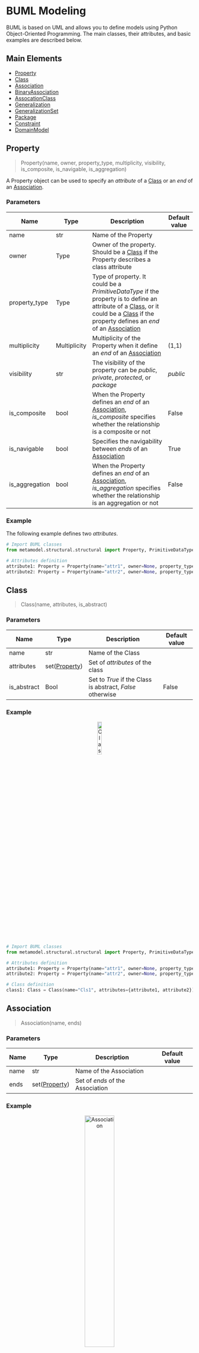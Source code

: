 # BUML Modeling

BUML is based on UML and allows you to define models using Python Object-Oriented Programming. The main classes, their attributes, and basic examples are described below.

## Main Elements

* [Property](metamodel-doc.md#property)
* [Class](metamodel-doc.md#class)
* [Association](metamodel-doc.md#association)
* [BinaryAssociation](metamodel-doc.md#binary-association)
* [AssocationClass](metamodel-doc.md#association-class)
* [Generalization](metamodel-doc.md#generalization)
* [GeneralizationSet](metamodel-doc.md#generalization-set)
* [Package](metamodel-doc.md#package)
* [Constraint](metamodel-doc.md#constraint)
* [DomainModel](metamodel-doc.md#domain-model)

## Property
> Property(name, owner, property_type, multiplicity, visibility, is_composite, is_navigable, is_aggregation)

A Property object can be used to specify an *attribute* of a [Class](metamodel-doc.md#class) or an *end* of an [Association](metamodel-doc.md#association).

### Parameters

|   Name    |    Type    | Description | Default value |
| --------- |------------| ----------- |-------|
| name | str | Name of the Property | |
| owner | Type | Owner of the property. Should be a [Class](metamodel-doc.md#class) if the Property describes a class attribute | |
| property_type | Type | Type of property. It could be a *PrimitiveDataType* if the property is to define an attribute of a [Class](metamodel-doc.md#class), or it could be a [Class](metamodel-doc.md#class) if the property defines an *end* of an [Association](metamodel-doc.md#association) | |
| multiplicity | Multiplicity | Multiplicity of the Property when it define an *end* of an [Association](metamodel-doc.md#association) |   (1,1)   |
| visibility | str | The visibility of the property can be *public*, *private*, *protected*, or *package* | *public* |
| is_composite | bool | When the Property defines an *end* of an [Association](metamodel-doc.md#association), *is_composite* specifies whether the relationship is a composite or not | False |
| is_navigable | bool | Specifies the navigability between *ends* of an [Association](metamodel-doc.md#association) | True |
| is_aggregation | bool | When the Property defines an *end* of an [Association](metamodel-doc.md#association), *is_aggregation* specifies whether the relationship is an aggregation or not    | False |

### Example
The following example defines two *attributes*.

```python
# Import BUML classes
from metamodel.structural.structural import Property, PrimitiveDataType, Multiplicity

# Attributes definition
attribute1: Property = Property(name="attr1", owner=None, property_type=PrimitiveDataType("int"))
attribute2: Property = Property(name="attr2", owner=None, property_type=PrimitiveDataType("str"))
```

## Class
> Class(name, attributes, is_abstract)

### Parameters

|   Name    |    Type    | Description | Default value |
| --------- |------------| ----------- |-------|
| name | str | Name of the Class | |
| attributes | set([Property](metamodel-doc.md#property)) | Set of *attributes* of the class | |
| is_abstract | Bool | Set to *True* if the Class is abstract, *False* otherwise | False |

### Example

<p align="center">
<img src="/docs/img/class.jpg" alt="Class" style="height:15%; width:15%;"/>
</p>

```python
# Import BUML classes
from metamodel.structural.structural import Property, PrimitiveDataType, Multiplicity, Class

# Attributes definition
attribute1: Property = Property(name="attr1", owner=None, property_type=PrimitiveDataType("int"))
attribute2: Property = Property(name="attr2", owner=None, property_type=PrimitiveDataType("str"))

# Class definition
class1: Class = Class(name="Cls1", attributes={attribute1, attribute2})
```

## Association
> Association(name, ends)

### Parameters

|   Name    |    Type    | Description | Default value |
| --------- |------------| ----------- |-------|
| name | str | Name of the Association | |
| ends | set([Property](metamodel-doc.md#property)) | Set of *ends* of the Association | |

### Example

<p align="center">
<img src="/docs/img/association.jpg" alt="Association" style="height:40%; width:40%;"/>
</p>

```python
# Import BUML classes
from metamodel.structural.structural import Class, Multiplicity, Property, Association

# Classes definition
class1: Class = Class(name="Cls1", attributes=None)
class2: Class = Class(name="Cls2", attributes=None)
class3: Class = Class(name="Cls3", attributes=None)

# Ends definition
aend1: Property = Property(name="end1", owner=None, property_type=class1, multiplicity=Multiplicity(1, 1), is_composite=True)
aend2: Property = Property(name="end2", owner=None, property_type=class2, multiplicity=Multiplicity(0, "*"))
aend3: Property = Property(name="end3", owner=None, property_type=class3, multiplicity=Multiplicity(0, 1))

# Association definition
association: Association = Association(name="association", ends={aend1, aend2,aend3})
```

## BinaryAssociation

> BinaryAssociation(name, ends)

BinaryAssociation is similar to [Association](metamodel-doc.md#association) but with the constraint that it can only have two ends.

### Parameters

|   Name    |    Type    | Description | Default value |
| --------- |------------| ----------- |-------|
| name | str | Name of the BinaryAssociation | |
| ends | set([Property](metamodel-doc.md#property)) | Set of *ends* (a binary must have exactly two ends) | |

### Example

<p align="center">
<img src="/docs/img/binaryAsso.jpg" alt="Binary Association" style="height:55%; width:55%;"/>
</p>

```python
# Import BUML classes
from metamodel.structural.structural import Class, Multiplicity, Property, BinaryAssociation

# Classes definition
class1: Class = Class(name="Cls1", attributes=None)
class2: Class = Class(name="Cls2", attributes=None)

# Ends definition
aend1: Property = Property(name="end1", owner=None, property_type=class1, multiplicity=Multiplicity(1, 1))
aend2: Property = Property(name="end2", owner=None, property_type=class2, multiplicity=Multiplicity(0, "*"))

# BinaryAssociation definition
binaryA: BinaryAssociation = BinaryAssociation(name="BinaryA1", ends={aend1, aend2})
```

## AssocationClass
> AssociationClass(name, attributes, association)

### Parameters

|   Name    |    Type    | Description | Default value |
| --------- |------------| ----------- |-------|
| name | str | Name of the AssociationClass | |
| attributes | set([Property](metamodel-doc.md#property)) | Set of *attributes* of the [Class](metamodel-doc.md#class) | |
| association | [Association](metamodel-doc.md#association) | It could be an [Association](metamodel-doc.md#association) or a [BinaryAssociation](metamodel-doc.md#binary-association) | |

### Example

<p align="center">
<img src="/docs/img/associationClass.jpg" alt="Association Class" style="height:45%; width:45%;"/>
</p>

```python
# Import BUML classes
from metamodel.structural.structural import Class, Property, Multiplicity, BinaryAssociation, PrimitiveDataType, AssociationClass

# Classes definition
class1: Class = Class(name="Cls1", attributes=None)
class2: Class = Class(name="Cls2", attributes=None)

# Ends and BinaryAssociation definition
aend1: Property = Property(name="end1", owner=None, property_type=class1, multiplicity=Multiplicity(0, 1))
aend2: Property = Property(name="end2", owner=None, property_type=class2, multiplicity=Multiplicity(0, 1))
association: BinaryAssociation = BinaryAssociation(name="association1", ends={aend1, aend2})

# Attribute and AssociationClass definition
attribute1: Property = Property(name="attr", owner=None, property_type=PrimitiveDataType("int"))
association_class: AssociationClass = AssociationClass(name="AssociationCls", attributes={attribute1}, association=association)
```

## Generalization
> Generalization(general, specific)

### Parameters

|   Name    |    Type    | Description | Default value |
| --------- |------------| ----------- |-------|
| general | [Class](metamodel-doc.md#class) | General or parent Class | |
| specific | [Class](metamodel-doc.md#class) | Specific or child Class | |

### Example

<p align="center">
<img src="/docs/img/generalization.jpg" alt="Generalization" style="height:15%; width:15%;"/>
</p>

```python
# Import BUML classes
from metamodel.structural.structural import Class, Generalization

# Classes definition
class1: Class = Class(name="Cls1", attributes=None)
class2: Class = Class(name="Cls2", attributes=None)

# Generalization definition
generalization: Generalization = Generalization(general=class1, specific=class2)
```

## GeneralizationSet
> GeneralizationSet(name, generalizations, is_disjoint, is_complete)

### Parameters

|   Name    |    Type    | Description | Default value |
| --------- | ---------- | ----------- | ------------- |
| name | str | Name of the GeneralizationSet | |
| generalizations | set([Generalization](metamodel-doc.md#generalization)) | Set of Generalizations | |
| is_disjoint | bool | Indicates whether or not the set of specific Classes in a Generalization relationship have instance in common. If *is_disjoint* is true, then the specific Classes of the GeneralizationSet have no members in common; that is, their intersection is empty  | |
| is_complete | bool | If *is_complete* is true, then every instance of the general Class is an instance of (at least) one of the specific Classes  | |

### Example

<p align="center">
<img src="/docs/img/generalizationSet.jpg" alt="Generalization Set" style="height:40%; width:40%;"/>
</p>

```python
# Import BUML classes
from metamodel.structural.structural import Class, Generalization, GeneralizationSet

# Classes definition
class1: Class = Class(name="Cls1", attributes=None)
class2: Class = Class(name="Cls2", attributes=None)
class3: Class = Class(name="Cls3", attributes=None)

# Generalizations definition
generalization1: Generalization = Generalization(general=class1, specific=class2)
generalization2: Generalization = Generalization(general=class1, specific=class3)

# GeneralizationSet definition
generalization_set: GeneralizationSet = GeneralizationSet(name="GenSet", generalizations={generalization1, generalization2}, is_disjoint=True, is_complete=True)
```

## Package
> Package(name, classes)

### Parameters

|   Name    |    Type    | Description | Default value |
| --------- | ---------- | ----------- | ------------- |
| name | str | Name of the Package | |
| classes | set([Class](metamodel-doc.md#class)) | Set of Classes contained in the Package | |


### Example

<p align="center">
<img src="/docs/img/package.jpg" alt="Package" style="height: 30%; width:30%;"/>
</p>

```python
# Import BUML classes
from metamodel.structural.structural import Class, Package

# Classes definition
class1: Class = Class(name="Cls1", attributes=None)
class2: Class = Class(name="Cls2", attributes=None)

# Package definition
package: Package = Package(name="Package", classes={class1, class2})
```

## Constraint
> Constraint(name, context, expression, language)

### Parameters

|   Name    |    Type    | Description | Default value |
| --------- | ---------- | ----------- | ------------- |
| name | str | Name of the Constraint | |
| context | [Class](metamodel-doc.md#class) | | |
| expression | Any |  | |
| language | str | | |

### Example
...

## DomainModel
> DomainModel(name, types, associations, generalizations, packages, constraints)

### Parameters

|   Name    |    Type    | Description | Default value |
| --------- | ---------- | ----------- | ------------- |
| name | str | Name of the DomainModel | |
| types | set[Type] | | |
| associationss | set[[Association](metamodel-doc.md#association)] |  | |
| generalizations | set[[Generalization](metamodel-doc.md#generalization)] | | |
| packages | set[[Package](metamodel-doc.md#package)] | | |
| constraints | set[[Constraint](metamodel-doc.md#constraint)] | | |

### Example

```python
# Import BUML classes
from metamodel.structural.structural import Class, Property, PrimitiveDataType, Multiplicity, Association, BinaryAssociation, Package, Constraint

# DomainModel definition, assuming that the model objects (class1, class2, assoc, etc.) have already been previously defined
model: DomainModel = DomainModel(name="model", types={class1,class2}, associations={assoc,binary_assoc}, generalizations={gen1,gen2}, packages={pkg}, constraints={const1, const2})
```